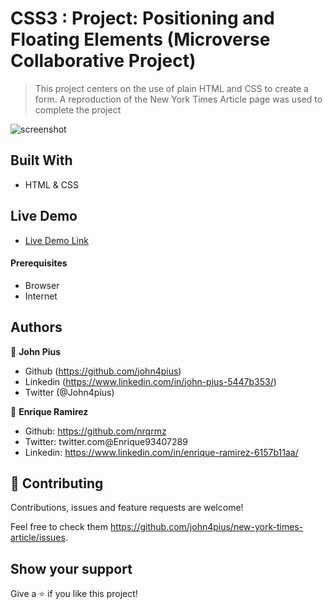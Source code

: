 # CSS3 : Project: Positioning and Floating Elements (Microverse Collaborative Project)


> This project centers on the use of plain HTML and CSS to create a form.
> A reproduction of the New York Times Article page was used to complete the project

![screenshot](./src/screencapture-file-home-pius-j-Desktop-new-york-times-article.png)

## Built With

- HTML & CSS

## Live Demo
- [Live Demo Link](https://rawcdn.githack.com/john4pius/apple-clone/12b4e7ebb5d5cfa78abb2537f75be17a50fbeefa/index.html)

#### Prerequisites
- Browser
- Internet
## Authors

👤 **John Pius**

- Github (https://github.com/john4pius)
- Linkedin (https://www.linkedin.com/in/john-pius-5447b353/)
- Twitter (@John4pius)

👤 **Enrique Ramirez**

- Github: https://github.com/nrqrmz
- Twitter: twitter.com@Enrique93407289
- Linkedin: https://www.linkedin.com/in/enrique-ramirez-6157b11aa/

## 🤝 Contributing

Contributions, issues and feature requests are welcome!

Feel free to check them https://github.com/john4pius/new-york-times-article/issues.

## Show your support

Give a ⭐️ if you like this project!
